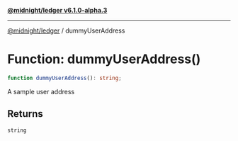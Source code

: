 [**@midnight/ledger v6.1.0-alpha.3**](../README.md)

***

[@midnight/ledger](../globals.md) / dummyUserAddress

# Function: dummyUserAddress()

```ts
function dummyUserAddress(): string;
```

A sample user address

## Returns

`string`
